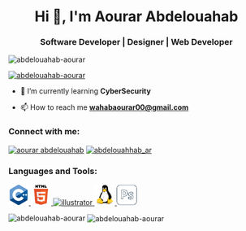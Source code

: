 <h1 align="center">Hi 👋, I'm Aourar Abdelouahab</h1>
<h3 align="center">Software Developer | Designer | Web Developer</h3>

<p align="left"> <img src="https://komarev.com/ghpvc/?username=abdelouahab-aourar&label=Profile%20views&color=0e75b6&style=flat" alt="abdelouahab-aourar" /> </p>

<p align="left"> <a href="https://github.com/ryo-ma/github-profile-trophy"><img src="https://github-profile-trophy.vercel.app/?username=abdelouahab-aourar" alt="abdelouahab-aourar" /></a> </p>

- 🌱 I’m currently learning **CyberSecurity**

- 📫 How to reach me **wahabaourar00@gmail.com**

<h3 align="left">Connect with me:</h3>
<p align="left">
<a href="https://linkedin.com/in/aourar abdelouahab" target="blank"><img align="center" src="https://raw.githubusercontent.com/rahuldkjain/github-profile-readme-generator/master/src/images/icons/Social/linked-in-alt.svg" alt="aourar abdelouahab" height="30" width="40" /></a>
<a href="https://instagram.com/abdelouahhab_ar" target="blank"><img align="center" src="https://raw.githubusercontent.com/rahuldkjain/github-profile-readme-generator/master/src/images/icons/Social/instagram.svg" alt="abdelouahhab_ar" height="30" width="40" /></a>
</p>

<h3 align="left">Languages and Tools:</h3>
<p align="left"> <a href="https://www.w3schools.com/cpp/" target="_blank" rel="noreferrer"> <img src="https://raw.githubusercontent.com/devicons/devicon/master/icons/cplusplus/cplusplus-original.svg" alt="cplusplus" width="40" height="40"/> </a> <a href="https://www.w3.org/html/" target="_blank" rel="noreferrer"> <img src="https://raw.githubusercontent.com/devicons/devicon/master/icons/html5/html5-original-wordmark.svg" alt="html5" width="40" height="40"/> </a> <a href="https://www.adobe.com/in/products/illustrator.html" target="_blank" rel="noreferrer"> <img src="https://www.vectorlogo.zone/logos/adobe_illustrator/adobe_illustrator-icon.svg" alt="illustrator" width="40" height="40"/> </a> <a href="https://www.linux.org/" target="_blank" rel="noreferrer"> <img src="https://raw.githubusercontent.com/devicons/devicon/master/icons/linux/linux-original.svg" alt="linux" width="40" height="40"/> </a> <a href="https://www.photoshop.com/en" target="_blank" rel="noreferrer"> <img src="https://raw.githubusercontent.com/devicons/devicon/master/icons/photoshop/photoshop-line.svg" alt="photoshop" width="40" height="40"/> </a> </p>

<p><img align="left" src="https://github-readme-stats.vercel.app/api/top-langs?username=abdelouahab-aourar&show_icons=true&locale=en&layout=compact" alt="abdelouahab-aourar" /></p>

<p>&nbsp;<img align="center" src="https://github-readme-stats.vercel.app/api?username=abdelouahab-aourar&show_icons=true&locale=en" alt="abdelouahab-aourar" /></p>
